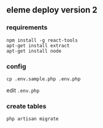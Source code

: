 ## eleme deploy version 2

### requirements
```
npm install -g react-tools
apt-get install extract
apt-get install node
```

### config

```
cp .env.sample.php .env.php
```

edit `.env.php`


### create tables
```
php artisan migrate
```

